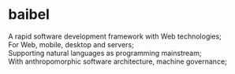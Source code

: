# baibel
A rapid software development framework with Web technologies;  
For Web, mobile, desktop and servers;  
Supporting natural languages as programming mainstream;  
With anthropomorphic software architecture, machine governance;  
